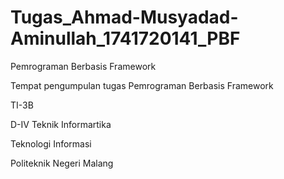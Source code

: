 # Tugas_Ahmad-Musyadad-Aminullah_1741720141_PBF
Pemrograman Berbasis Framework

Tempat pengumpulan tugas Pemrograman Berbasis Framework

TI-3B

D-IV Teknik Informartika

Teknologi Informasi



Politeknik Negeri Malang
